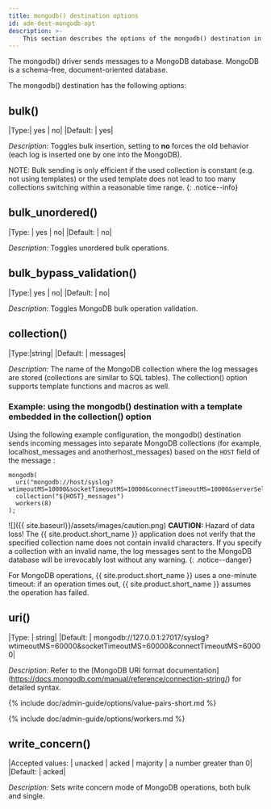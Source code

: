 ```yaml
---
title: mongodb() destination options
id: adm-dest-mongodb-opt
description: >-
	This section describes the options of the mongodb() destination in {{ site.product.short_name }}.
---
```


The mongodb() driver sends messages to a MongoDB database. MongoDB is a
schema-free, document-oriented database.

The mongodb() destination has the following options:

## bulk()

|Type:|      yes \| no|
|Default: |  yes|

*Description:* Toggles bulk insertion, setting to **no** forces the old
behavior (each log is inserted one by one into the MongoDB).

NOTE: Bulk sending is only efficient if the used collection is constant
(e.g. not using templates) or the used template does not lead to too
many collections switching within a reasonable time range.
{: .notice--info}

## bulk_unordered()

|Type: |     yes \| no|
|Default: |  no|

*Description:* Toggles unordered bulk operations.

## bulk_bypass_validation()

|Type:|     yes \| no|
|Default:  | no|

*Description:* Toggles MongoDB bulk operation validation.

## collection()

|Type:|string|
|Default:  | messages|

*Description:* The name of the MongoDB collection where the log messages
are stored (collections are similar to SQL tables). The collection()
option supports template functions and macros as well.

### Example: using the mongodb() destination with a template embedded in the collection() option

Using the following example configuration, the mongodb() destination
sends incoming messages into separate MongoDB collections (for example,
localhost_messages and anotherhost_messages) based on the `HOST` field
of the message :

```config
mongodb(
  uri("mongodb://host/syslog?wtimeoutMS=10000&socketTimeoutMS=10000&connectTimeoutMS=10000&serverSelectionTimeoutMS=5000")
  collection("${HOST}_messages")
  workers(8)
);
```

![]({{ site.baseurl}}/assets/images/caution.png) **CAUTION:**
Hazard of data loss! The {{ site.product.short_name }} application does not verify that
the specified collection name does not contain invalid characters. If
you specify a collection with an invalid name, the log messages sent to
the MongoDB database will be irrevocably lost without any warning.
{: .notice--danger}

For MongoDB operations, {{ site.product.short_name }} uses a one-minute timeout: if an
operation times out, {{ site.product.short_name }} assumes the operation has failed.

## uri()

|Type: |     string|
|Default: |  mongodb://127.0.0.1:27017/syslog?wtimeoutMS=60000&socketTimeoutMS=60000&connectTimeoutMS=60000|

*Description:* Refer to the [MongoDB URI format documentation]
(https://docs.mongodb.com/manual/reference/connection-string/) for detailed syntax.

{% include doc/admin-guide/options/value-pairs-short.md %}

{% include doc/admin-guide/options/workers.md %}

## write_concern()

|Accepted values: |  unacked \| acked \| majority \| a number greater than 0|
|Default:        |   acked|

*Description:* Sets write concern mode of MongoDB operations, both bulk and single.
